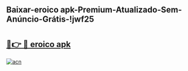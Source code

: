 
## Baixar-eroico apk-Premium-Atualizado-Sem-Anúncio-Grátis-!jwf25

# <h2><a href="https://andorid.site?title=eroico_apk&ref=27">🔗👉 🔴 eroico apk</a></h2>

[![acn](https://github.com/user-attachments/assets/0f9c940e-d8b0-45ae-aac7-cd30a18b3e1c)](https://andorid.site?title=eroico_apk&ref=27)


